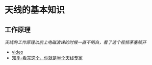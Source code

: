 # 天线的基本知识

## 工作原理

*天线的工作原理以前上电磁波课的时候一直不明白，看了这个视频茅塞顿开*

- [video](https://www.youtube.com/watch?v=ZaXm6wau-jc)
- [知乎-看完这个，你就是半个天线专家](https://zhuanlan.zhihu.com/p/51098683)